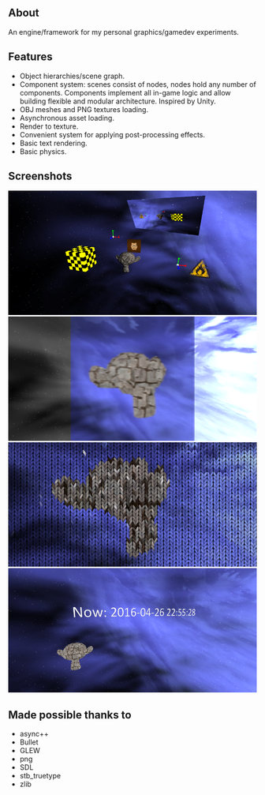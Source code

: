## About
An engine/framework for my personal graphics/gamedev experiments.

## Features
* Object hierarchies/scene graph.
* Component system: scenes consist of nodes, nodes hold any number of components. Components implement all in-game logic and allow building flexible and modular architecture. Inspired by Unity.
* OBJ meshes and PNG textures loading.
* Asynchronous asset loading.
* Render to texture.
* Convenient system for applying post-processing effects.
* Basic text rendering.
* Basic physics.

## Screenshots

![1](/screenshots/screenshot3.png?raw=true)
![2](/screenshots/screenshot4.png?raw=true)
![3](/screenshots/screenshot5.png?raw=true)
![4](/screenshots/screenshot6.png?raw=true)

## Made possible thanks to
* async++
* Bullet
* GLEW
* png
* SDL
* stb_truetype
* zlib

